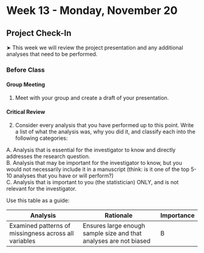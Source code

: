 # Week 13 - Monday, November 20

##  Project Check-In

&#x27A4; This week we will review the project presentation and any additional analyses that need to be performed.

### Before Class

#### Group Meeting

1. Meet with your group and create a draft of your presentation.

#### Critical Review

2. Consider every analysis that you have performed up to this point. Write a list of what the analysis was, why you did it, and classify each into the following categories: <br />

A. Analysis that is essential for the investigator to know and directly addresses the research question. <br />
B. Analysis that may be important for the investigator to know, but you would not necessarily include it in a manuscript (think: is it one of the top 5-10 analyses that you have or will perform?) <br />
C. Analysis that is important to you (the statistician) ONLY, and is not relevant for the investigator. <br />

Use this table as a guide:  

| Analysis | Rationale | Importance |
| -------- | --------- | ---------- |
|Examined patterns of missingness across all variables | Ensures large enough sample size and that analyses are not biased | B |